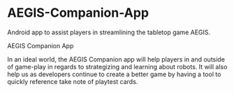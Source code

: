 AEGIS-Companion-App
===================

Android app to assist players in streamlining the tabletop game AEGIS.

AEGIS Companion App

In an ideal world, the AEGIS Companion app will help players in and outside of game-play in regards to strategizing and learning about robots. It will also help us as developers continue to create a better game by having a tool to quickly reference take note of playtest cards.
